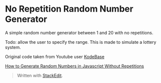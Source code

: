 # No Repetition Random Number Generator

A simple random number generator between 1 and 20 with no repetitions.

Todo: allow the user to specify the range. This is made to simulate a lottery system.

Original code taken from Youtube user [KodeBase](https://www.youtube.com/channel/UCBwPlFFaigg5WA-Y1Iz-HUA)

[How to Generate Random Numbers in Javascript Without Repetitions](https://www.youtube.com/watch?v=WUOOMVaZRe4)

> Written with [StackEdit](https://stackedit.io/).
